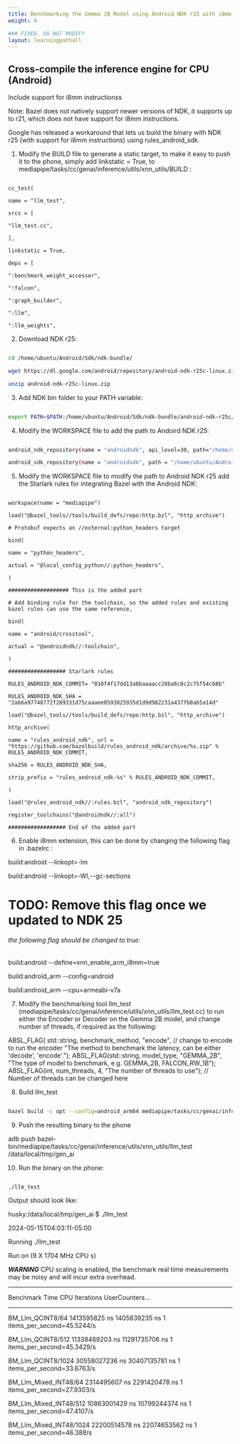 ```yaml
---
title: Benchmarking the Gemma 2B Model using Android NDK r25 with i8mm
weight: 4

### FIXED, DO NOT MODIFY
layout: learningpathall
---
```


## Cross-compile the inference engine for CPU (Android)

Include support for i8mm instructionss

Note: Bazel does not natively support newer versions of NDK, it supports up to r21, which does not have support for i8mm instructions.

Google has released a workaround that lets us build the binary with NDK r25 (with support for i8mm instructions) using rules_android_sdk.

1) Modify the BUILD file to generate a static target, to make it easy to push it to the phone, simply add linkstatic = True, to mediapipe/tasks/cc/genai/inference/utils/xnn_utils/BUILD :

```

cc_test(

name = "llm_test",

srcs = [

"llm_test.cc",

],

linkstatic = True,

deps = [

":benchmark_weight_accessor",

":falcon",

":graph_builder",

":llm",

":llm_weights",

```

2) Download NDK r25:

```bash

cd /home/ubuntu/Android/Sdk/ndk-bundle/

wget https://dl.google.com/android/repository/android-ndk-r25c-linux.zip

unzip android-ndk-r25c-linux.zip

```

3) Add NDK bin folder to your PATH variable:

```bash

export PATH=$PATH:/home/ubuntu/Android/Sdk/ndk-bundle/android-ndk-r25c/toolchains/llvm/prebuilt/linux-x86_64/bin/

```

4) Modify the WORKSPACE file to add the path to Andoird NDK r25:

```bash

android_ndk_repository(name = "androidndk", api_level=30, path="/home/ubuntu/Android/Sdk/ndk-bundle/android-ndk-r25c")

android_sdk_repository(name = "androidsdk", path = "/home/ubuntu/Android/Sdk")

```

5) Modify the WORKSPACE file to modify the path to Android NDK r25 add the Starlark rules for integrating Bazel with the Android NDK:

```

workspace(name = "mediapipe")

load("@bazel_tools//tools/build_defs/repo:http.bzl", "http_archive")

# Protobuf expects an //external:python_headers target

bind(

name = "python_headers",

actual = "@local_config_python//:python_headers",

)

################### This is the added part

# Add binding rule for the toolchain, so the added rules and existing bazel rules can use the same reference,

bind(

name = "android/crosstool",

actual = "@androidndk//:toolchain",

)

################## Starlark rules

RULES_ANDROID_NDK_COMMIT= "010f4f17dd13a8baaaacc28ba6c8c2c75f54c68b"

RULES_ANDROID_NDK_SHA = "2ab6a97748772f289331d75caaaee0593825935d1d9d982231a437fb8ab5a14d"

load("@bazel_tools//tools/build_defs/repo:http.bzl", "http_archive")

http_archive(

name = "rules_android_ndk", url = "https://github.com/bazelbuild/rules_android_ndk/archive/%s.zip" % RULES_ANDROID_NDK_COMMIT,

sha256 = RULES_ANDROID_NDK_SHA,

strip_prefix = "rules_android_ndk-%s" % RULES_ANDROID_NDK_COMMIT,

)

load("@rules_android_ndk//:rules.bzl", "android_ndk_repository")

register_toolchains("@androidndk//:all")

################## End of the added part

```

6) Enable i8mm extension, this can be done by changing the following flag in .bazelrc :

build:android --linkopt=-lm

build:android --linkopt=-Wl,--gc-sections

# TODO: Remove this flag once we updated to NDK 25

###### the following flag should be changed to true:

build:android --define=xnn_enable_arm_i8mm=true

build:android_arm --config=android

build:android_arm --cpu=armeabi-v7a

7) Modify the benchmarking tool llm_test (mediapipe/tasks/cc/genai/inference/utils/xnn_utils/llm_test.cc) to run either the Encoder or Decoder on the Gemma 2B model, and change number of threads, if required as the following:

ABSL_FLAG( std::string, benchmark_method, "encode", // change to encode to run the encoder "The method to benchmark the latency, can be either 'decode', 'encode'."); ABSL_FLAG(std::string, model_type, "GEMMA_2B", "The type of model to benchmark, e.g. GEMMA_2B, FALCON_RW_1B"); ABSL_FLAG(int, num_threads, 4, "The number of threads to use"); // Number of threads can be changed here

8) Build llm_test

```bash

bazel build -c opt --config=android_arm64 mediapipe/tasks/cc/genai/inference/utils/xnn_utils:llm_test

```

9) Push the resulting binary to the phone

adb push bazel-bin/mediapipe/tasks/cc/genai/inference/utils/xnn_utils/llm_test /data/local/tmp/gen_ai

10) Run the binary on the phone:

```bash

./llm_test

```

Output should look like:

husky:/data/local/tmp/gen_ai $ ./llm_test

2024-05-15T04:03:11-05:00

Running ./llm_test

Run on (9 X 1704 MHz CPU s)

***WARNING*** CPU scaling is enabled, the benchmark real time measurements may be noisy and will incur extra overhead.

----------------------------------------------------------------------------------

Benchmark Time CPU Iterations UserCounters...

----------------------------------------------------------------------------------

BM_Llm_QCINT8/64 1413595825 ns 1405839235 ns 1 items_per_second=45.5244/s

BM_Llm_QCINT8/512 11338469203 ns 11291735706 ns 1 items_per_second=45.3429/s

BM_Llm_QCINT8/1024 30558027236 ns 30407135781 ns 1 items_per_second=33.6763/s

BM_Llm_Mixed_INT48/64 2314495607 ns 2291420478 ns 1 items_per_second=27.9303/s

BM_Llm_Mixed_INT48/512 10863001429 ns 10799244374 ns 1 items_per_second=47.4107/s

BM_Llm_Mixed_INT48/1024 22200514578 ns 22074653562 ns 1 items_per_second=46.388/s